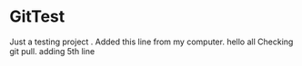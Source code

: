 # GitTest
Just a testing project .
Added this line from my computer.
hello all
Checking git pull.
adding 5th line